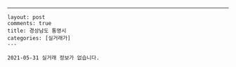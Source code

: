 ---
    layout: post
    comments: true
    title: 경상남도 통영시
    categories: [실거래가]
    ---

    2021-05-31 실거래 정보가 없습니다.

    